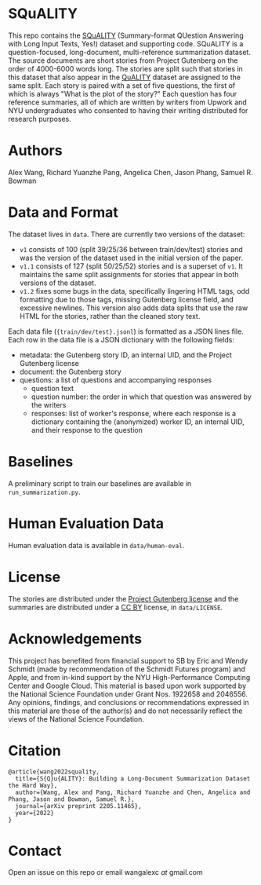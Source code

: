 # SQuALITY

This repo contains the [SQuALITY](https://w4ngatang.github.io/static/papers/squality.pdf) (Summary-format QUestion Answering with Long Input Texts, Yes!) dataset and supporting code.
SQuALITY is a question-focused, long-document, multi-reference summarization dataset.
The source documents are short stories from Project Gutenberg on the order of 4000-6000 words long.
The stories are split such that stories in this dataset that also appear in the [QuALITY](https://arxiv.org/abs/2112.08608) dataset are assigned to the same split.
Each story is paired with a set of five questions, the first of which is always "What is the plot of the story?"
Each question has four reference summaries, all of which are written by writers from Upwork and NYU undergraduates who consented to having their writing distributed for research purposes.

# Authors

Alex Wang, Richard Yuanzhe Pang, Angelica Chen, Jason Phang, Samuel R. Bowman

# Data and Format

The dataset lives in `data`.
There are currently two versions of the dataset:
* `v1` consists of 100 (split 39/25/36 between train/dev/test) stories and was the version of the dataset used in the initial version of the paper.
* `v1.1` consists of 127 (split 50/25/52) stories and is a superset of `v1`. It maintains the same split assignments for stories that appear in both versions of the dataset.
* `v1.2` fixes some bugs in the data, specifically lingering HTML tags, odd formatting due to those tags, missing Gutenberg license field, and excessive newlines. This version also adds data splits that use the raw HTML for the stories, rather than the cleaned story text.

Each data file (`{train/dev/test}.jsonl`) is formatted as a JSON lines file.
Each row in the data file is a JSON dictionary with the following fields:
* metadata: the Gutenberg story ID, an internal UID, and the Project Gutenberg license
* document: the Gutenberg story
* questions: a list of questions and accompanying responses
    * question text
    * question number: the order in which that question was answered by the writers
    * responses: list of worker's response, where each response is a dictionary containing the (anonymized) worker ID, an internal UID, and their response to the question

# Baselines

A preliminary script to train our baselines are available in `run_summarization.py`.

# Human Evaluation Data

Human evaluation data is available in `data/human-eval`.

# License

The stories are distributed under the [Project Gutenberg license](https://www.gutenberg.org/policy/license.html) and the summaries are distributed under a [CC BY](https://creativecommons.org/licenses/by/4.0/) license, in `data/LICENSE`.

# Acknowledgements

This project has benefited from financial support to SB by Eric and Wendy Schmidt (made by recommendation of the Schmidt Futures program) and Apple, and from in-kind support by the NYU High-Performance Computing Center and Google Cloud.
This material is based upon work supported by the National Science Foundation under Grant Nos. 1922658 and 2046556. 
Any opinions, findings, and conclusions or recommendations expressed in this material are those of the author(s) and do not necessarily reflect the views of the National Science Foundation. 

# Citation

```
@article{wang2022squality,
  title={S{Q}u{ALITY}: Building a Long-Document Summarization Dataset the Hard Way},
  author={Wang, Alex and Pang, Richard Yuanzhe and Chen, Angelica and Phang, Jason and Bowman, Samuel R.},
  journal={arXiv preprint 2205.11465},
  year={2022}
}
```

# Contact

Open an issue on this repo or email wangalexc _at_ gmail.com

